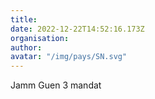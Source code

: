 ```yaml
---
title: 
date: 2022-12-22T14:52:16.173Z
organisation: 
author: 
avatar: "/img/pays/SN.svg"
---
```


Jamm Guen 3 mandat 